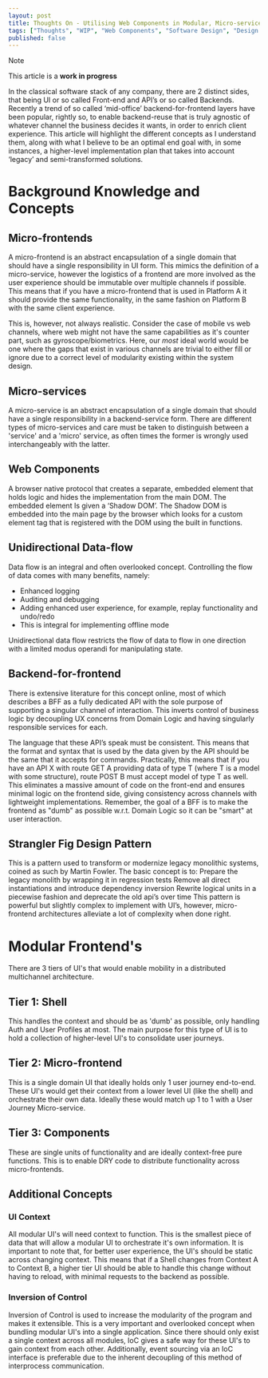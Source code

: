 ```yaml
---
layout: post
title: Thoughts On - Utilising Web Components in Modular, Micro-service Systems
tags: ["Thoughts", "WIP", "Web Components", "Software Design", "Design Thinking", "Micro-services"]
published: false
---
```


> [!NOTE]
> This article is a **work in progress**

In the classical software stack of any company, there are 2 distinct sides, that being UI or so called Front-end and API’s or so called Backends. Recently a trend of so called ‘mid-office’ backend-for-frontend layers have been popular, rightly so, to enable backend-reuse that is truly agnostic of whatever channel the business decides it wants, in order to enrich client experience. This article will highlight the different concepts as I understand them, along with what I believe to be an optimal end goal with, in some instances, a higher-level implementation plan that takes into account ‘legacy’ and semi-transformed solutions.

# Background Knowledge and Concepts

## Micro-frontends
A micro-frontend is an abstract encapsulation of a single domain that should have a single responsibility in UI form. This mimics the definition of a micro-service, however the logistics of a frontend are more involved as the user experience should be immutable over multiple channels if possible. This means that if you have a micro-frontend that is used in Platform A it should provide the same functionality, in the same fashion on Platform B with the same client experience.


This is, however, not always realistic. Consider the case of mobile vs web channels, where web might not have the same capabilities as it's counter part, such as gyroscope/biometrics. Here, our *most* ideal world would be one where the gaps that exist in various channels are trivial to either fill or ignore due to a correct level of modularity existing within the system design.

## Micro-services
A micro-service is an abstract encapsulation of a single domain that should have a single responsibility in a backend-service form. There are different types of micro-services and care must be taken to distinguish between a 'service' and a 'micro' service, as often times the former is wrongly used interchangeably with the latter.

## Web Components
A browser native protocol that creates a separate, embedded element that holds logic and hides the implementation from the main DOM. The embedded element Is given a ‘Shadow DOM’. The Shadow DOM is embedded into the main page by the browser which looks for a custom element tag that is registered with the DOM using the built in functions.

## Unidirectional Data-flow
Data flow is an integral and often overlooked concept. Controlling the flow of data comes with many benefits, namely:
- Enhanced logging
- Auditing and debugging
- Adding enhanced user experience, for example, replay functionality and undo/redo
- This is integral for implementing offline mode

Unidirectional data flow restricts the flow of data to flow in one direction with a limited modus operandi for manipulating state.

## Backend-for-frontend
There is extensive literature for this concept online, most of which describes a BFF as a fully dedicated API with the sole purpose of supporting a singular channel of interaction. This inverts control of business logic by decoupling UX concerns from Domain Logic and having singularly responsible services for each.


The language that these API’s speak must be consistent. This means that the format and syntax that is used by the data given by the API should be the same that it accepts for commands. Practically, this means that if you have an API X with route GET A providing data of type T (where T is a model with some structure), route POST B must accept model of type T as well. This eliminates a massive amount of code on the front-end and ensures minimal logic on the frontend side, giving consistency across channels with lightweight implementations.
Remember, the goal of a BFF is to make the frontend as "dumb" as possible w.r.t. Domain Logic so it can be "smart" at user interaction.

## Strangler Fig Design Pattern
This is a pattern used to transform or modernize legacy monolithic systems, coined as such by Martin Fowler.
The basic concept is to:
Prepare the legacy monolith by wrapping it in regression tests
Remove all direct instantiations and introduce dependency inversion
Rewrite logical units in a piecewise fashion and deprecate the old api’s over time
This pattern is powerful but slightly complex to implement with UI’s, however, micro-frontend architectures alleviate a lot of complexity when done right.

# Modular Frontend's

There are 3 tiers of UI's that would enable mobility in a distributed multichannel architecture.

## Tier 1: Shell
This handles the context and should be as 'dumb' as possible, only handling Auth and User Profiles at most. The main purpose for this type of UI is to hold a collection of higher-level UI's to consolidate user journeys.

## Tier 2: Micro-frontend
This is a single domain UI that ideally holds only 1 user journey end-to-end. These UI's would get their context from a lower level UI (like the shell) and orchestrate their own data. Ideally these would match up 1 to 1 with a User Journey Micro-service.

## Tier 3: Components
These are single units of functionality and are ideally context-free pure functions. This is to enable DRY code to distribute functionality across micro-frontends.

## Additional Concepts

### UI Context
All modular UI's will need context to function. This is the smallest piece of data that will allow a modular UI to orchestrate it's own information. It is important to note that, for better user experience, the UI's should be static across changing context. This means that if a Shell changes from Context A to Context B, a higher tier UI should be able to handle this change without having to reload, with minimal requests to the backend as possible.

### Inversion of Control
Inversion of Control is used to increase the modularity of the program and makes it extensible. This is a very important and overlooked concept when bundling modular UI's into a single application. Since there should only exist a single context across all modules, IoC gives a safe way for these UI's to gain context from each other. Additionally, event sourcing via an IoC interface is preferable due to the inherent decoupling of this method of interprocess communication.
